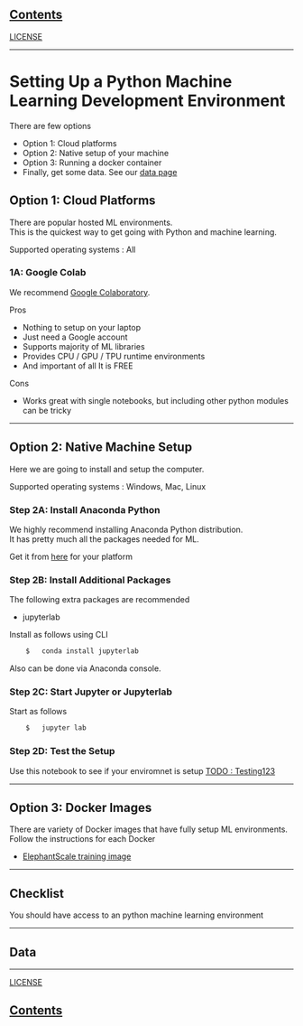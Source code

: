 <link rel='stylesheet' href='assets/css/main.css'/>

## [Contents](contents.md)

[LICENSE](LICENSE.md)

---
# Setting Up a Python Machine Learning Development Environment

There are few options
- Option 1: Cloud platforms
- Option 2: Native setup of your machine
- Option 3: Running a docker container
- Finally, get some data.  See our [data page](data.md)

## Option 1: Cloud Platforms
There are popular hosted ML environments.  
This is the quickest way to get going with Python and machine learning.

Supported operating systems : All

### 1A: Google Colab

We recommend [Google Colaboratory](https://colab.research.google.com/).

Pros
- Nothing to setup on your laptop
- Just need a Google account
- Supports majority of ML libraries
- Provides CPU / GPU / TPU runtime environments
- And important of all It is FREE

Cons
- Works great with single notebooks, but including other python modules can be tricky

---

## Option 2: Native Machine Setup

Here we are going to install and setup the computer.

Supported operating systems : Windows, Mac, Linux

### Step 2A: Install Anaconda Python
We highly recommend installing Anaconda Python distribution.  
It has pretty much all the packages needed for ML.

Get it from [here](https://www.anaconda.com/) for your platform

### Step 2B:  Install Additional Packages
The following extra packages are recommended
- jupyterlab

Install as follows using CLI
```bash
    $   conda install jupyterlab
```
Also can be done via Anaconda console.

### Step 2C: Start Jupyter or Jupyterlab
Start as follows
```bash
    $   jupyter lab
```

### Step 2D: Test the Setup
Use this notebook to see if your enviromnet is setup
[TODO : Testing123](#)

---


## Option 3: Docker Images
There are variety of Docker images that have fully setup ML environments.  
Follow the instructions for each Docker

- [ElephantScale training image](https://hub.docker.com/r/elephantscale/es-training)


---

## Checklist
You should have access to an python machine learning environment

---

## Data

---

[LICENSE](LICENSE.md)

## [Contents](contents.md)
